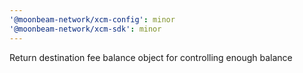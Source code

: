 ```yaml
---
'@moonbeam-network/xcm-config': minor
'@moonbeam-network/xcm-sdk': minor
---
```


Return destination fee balance object for controlling enough balance
